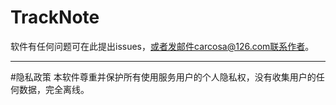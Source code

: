 # TrackNote

软件有任何问题可在此提出issues，或者发邮件carcosa@126.com联系作者。

---

#隐私政策
本软件尊重并保护所有使用服务用户的个人隐私权，没有收集用户的任何数据，完全离线。
